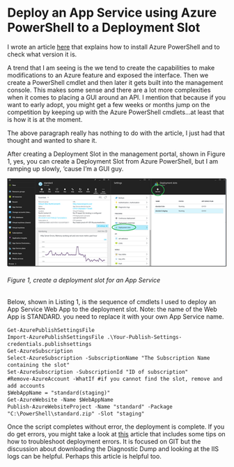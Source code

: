 # Deploy an App Service using Azure PowerShell to a Deployment Slot

I wrote an article [here][LINK1] that explains how to install Azure PowerShell and to check what version it is.

A trend that I am seeing is the we tend to create the capabilities to make modifications to an Azure feature and exposed the interface. Then we create a PowerShell cmdlet and then later it gets built into the management console. This makes some sense and there are a lot more complexities when it comes to placing a GUI around an API. I mention that because if you want to early adopt, you might get a few weeks or months jump on the competition by keeping up with the Azure PowerShell cmdlets…at least that is how it is at the moment.

The above paragraph really has nothing to do with the article, I just had that thought and wanted to share it.

After creating a Deployment Slot in the management portal, shown in Figure 1, yes, you can create a Deployment Slot from Azure PowerShell, but I am ramping up slowly, ‘cause I’m a GUI guy.

![create a deployment slot for an App Service][FIGURE1]
###### Figure 1, create a deployment slot for an App Service

Below, shown in Listing 1, is the sequence of cmdlets I used to deploy an App Service Web App to the deployment slot.  Note: the name of the Web App is STANDARD. you need to replace it with your own App Service name.

```
Get-AzurePublishSettingsFile
Import-AzurePublishSettingsFile .\Your-Publish-Settings-credentials.publishsettings
Get-AzureSubscription
Select-AzureSubscription -SubscriptionName "The Subscription Name containing the slot"
Set-AzureSubscription -SubscriptionId "ID of subscription"
#Remove-AzureAccount -WhatIf #if you cannot find the slot, remove and add accounts
$WebAppName = "standard(staging)"
Get-AzureWebsite -Name $WebAppName
Publish-AzureWebsiteProject -Name "standard" -Package "C:\PowerShell\standard.zip" -Slot "staging"
``` 

Once the script completes without error, the deployment is complete. If you do get errors, you might take a look at [this][LINK2] article that includes some tips on how to troubleshoot deployment errors. It is focused on GIT but the discussion about downloading the Diagnostic Dump and looking at the IIS logs can be helpful. Perhaps this article is helpful too.

[FIGURE1]: ../images/2016/msdn-0974.png "Figure 1, create a deployment slot for an App Service"

[LINK1]: 2016-04-how-to-tell-which-azure-powershell-version-you-are-running.md
[LINK2]: ../../waws/2015/2015-08-troubleshooting-web-app-deployment-issues-when-using-git-github.md
